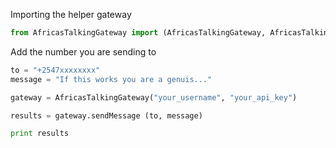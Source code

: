 Importing the helper gateway
```python
from AfricasTalkingGateway import (AfricasTalkingGateway, AfricasTalkingGatewayException)

```
Add the number you are sending to

```python
to = "+2547xxxxxxxx"
message = "If this works you are a genuis..."

gateway = AfricasTalkingGateway("your_username", "your_api_key")

results = gateway.sendMessage (to, message)

print results

```
